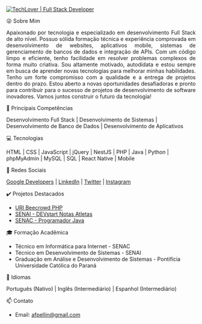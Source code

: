[![TechLover | Full Stack Developer](https://img.shields.io/badge/TechLover-Full%20Stack%20Developer-blue)](https://github.com/afpellin)

😜 Sobre Mim

<p align="justify">Apaixonado por tecnologia e especializado em desenvolvimento Full Stack de alto nível. Possuo sólida formação técnica e experiência comprovada em desenvolvimento de websites, aplicativos mobile, sistemas de gerenciamento de bancos de dados e integração de APIs. Com um código limpo e eficiente, tenho facilidade em resolver problemas complexos de forma muito criativa. Sou altamente motivado, autodidata e estou sempre em busca de aprender novas tecnologias para melhorar minhas habilidades. Tenho um forte compromisso com a qualidade e a entrega de projetos dentro do prazo. Estou aberto a novas oportunidades desafiadoras e pronto para contribuir para o sucesso de projetos de desenvolvimento de software inovadores. Vamos juntos construir o futuro da tecnologia!

🚀 Principais Competências

Desenvolvimento Full Stack | Desenvolvimento de Sistemas | Desenvolvimento de Banco de Dados | Desenvolvimento de Aplicativos

💻 Tecnologias

HTML | CSS | JavaScript | jQuery | NestJS | PHP | Java | Python | phpMyAdmin | MySQL | SQL | React Native | Mobile

🌟 Redes Sociais

[Google Developers](https://g.dev/afpellin) | [LinkedIn](https://www.linkedin.com/afpellin) | [Twitter](https://www.twitter.com/afpellin) | [Instagram](https://www.instagram.com/afpellin)

✔️ Projetos Destacados

- [URI Beecrowd PHP](https://github.com/afpellin/uri-beecrowd-php)
- [SENAI - DEVstart Notas Atletas ](https://github.com/afpellin/notas-atletas)
- [SENAC - Programador Java](https://github.com/Senac-Programador-Java)

🎓 Formação Acadêmica

- Técnico em Informática para Internet - SENAC
- Técnico em Desenvolvimento de Sistemas - SENAI
- Graduação em Análise e Desenvolvimento de Sistemas - Pontifícia Universidade Católica do Paraná

📢 Idiomas

Português (Nativo) | Inglês (Intermediário) | Espanhol (Intermediário)

📫 Contato

- Email: afpellin@gmail.com</p>
